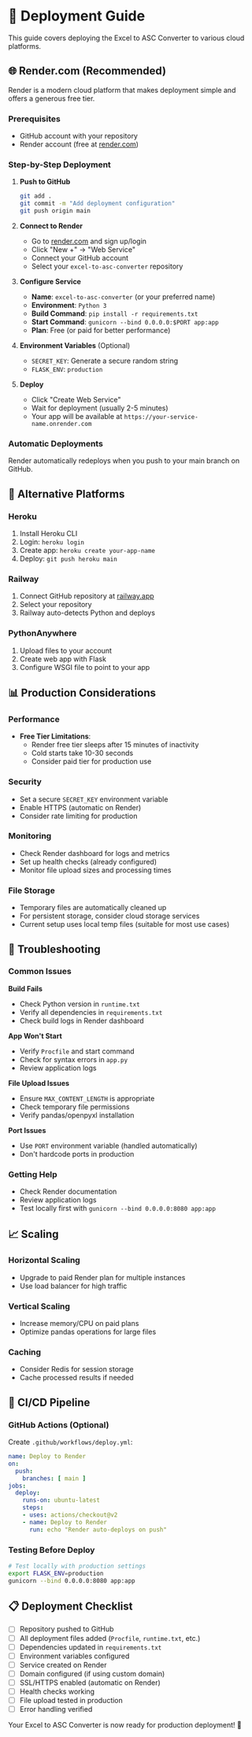 # 🚀 Deployment Guide

This guide covers deploying the Excel to ASC Converter to various cloud platforms.

## 🌐 Render.com (Recommended)

Render is a modern cloud platform that makes deployment simple and offers a generous free tier.

### Prerequisites
- GitHub account with your repository
- Render account (free at [render.com](https://render.com))

### Step-by-Step Deployment

1. **Push to GitHub**
   ```bash
   git add .
   git commit -m "Add deployment configuration"
   git push origin main
   ```

2. **Connect to Render**
   - Go to [render.com](https://render.com) and sign up/login
   - Click "New +" → "Web Service"
   - Connect your GitHub account
   - Select your `excel-to-asc-converter` repository

3. **Configure Service**
   - **Name**: `excel-to-asc-converter` (or your preferred name)
   - **Environment**: `Python 3`
   - **Build Command**: `pip install -r requirements.txt`
   - **Start Command**: `gunicorn --bind 0.0.0.0:$PORT app:app`
   - **Plan**: Free (or paid for better performance)

4. **Environment Variables** (Optional)
   - `SECRET_KEY`: Generate a secure random string
   - `FLASK_ENV`: `production`

5. **Deploy**
   - Click "Create Web Service"
   - Wait for deployment (usually 2-5 minutes)
   - Your app will be available at `https://your-service-name.onrender.com`

### Automatic Deployments
Render automatically redeploys when you push to your main branch on GitHub.

## 🔧 Alternative Platforms

### Heroku
1. Install Heroku CLI
2. Login: `heroku login`
3. Create app: `heroku create your-app-name`
4. Deploy: `git push heroku main`

### Railway
1. Connect GitHub repository at [railway.app](https://railway.app)
2. Select your repository
3. Railway auto-detects Python and deploys

### PythonAnywhere
1. Upload files to your account
2. Create web app with Flask
3. Configure WSGI file to point to your app

## 📊 Production Considerations

### Performance
- **Free Tier Limitations**: 
  - Render free tier sleeps after 15 minutes of inactivity
  - Cold starts take 10-30 seconds
  - Consider paid tier for production use

### Security
- Set a secure `SECRET_KEY` environment variable
- Enable HTTPS (automatic on Render)
- Consider rate limiting for production

### Monitoring
- Check Render dashboard for logs and metrics
- Set up health checks (already configured)
- Monitor file upload sizes and processing times

### File Storage
- Temporary files are automatically cleaned up
- For persistent storage, consider cloud storage services
- Current setup uses local temp files (suitable for most use cases)

## 🐛 Troubleshooting

### Common Issues

**Build Fails**
- Check Python version in `runtime.txt`
- Verify all dependencies in `requirements.txt`
- Check build logs in Render dashboard

**App Won't Start**
- Verify `Procfile` and start command
- Check for syntax errors in `app.py`
- Review application logs

**File Upload Issues**
- Ensure `MAX_CONTENT_LENGTH` is appropriate
- Check temporary file permissions
- Verify pandas/openpyxl installation

**Port Issues**
- Use `PORT` environment variable (handled automatically)
- Don't hardcode ports in production

### Getting Help
- Check Render documentation
- Review application logs
- Test locally first with `gunicorn --bind 0.0.0.0:8080 app:app`

## 📈 Scaling

### Horizontal Scaling
- Upgrade to paid Render plan for multiple instances
- Use load balancer for high traffic

### Vertical Scaling
- Increase memory/CPU on paid plans
- Optimize pandas operations for large files

### Caching
- Consider Redis for session storage
- Cache processed results if needed

## 🔄 CI/CD Pipeline

### GitHub Actions (Optional)
Create `.github/workflows/deploy.yml`:

```yaml
name: Deploy to Render
on:
  push:
    branches: [ main ]
jobs:
  deploy:
    runs-on: ubuntu-latest
    steps:
    - uses: actions/checkout@v2
    - name: Deploy to Render
      run: echo "Render auto-deploys on push"
```

### Testing Before Deploy
```bash
# Test locally with production settings
export FLASK_ENV=production
gunicorn --bind 0.0.0.0:8080 app:app
```

## 📋 Deployment Checklist

- [ ] Repository pushed to GitHub
- [ ] All deployment files added (`Procfile`, `runtime.txt`, etc.)
- [ ] Dependencies updated in `requirements.txt`
- [ ] Environment variables configured
- [ ] Service created on Render
- [ ] Domain configured (if using custom domain)
- [ ] SSL/HTTPS enabled (automatic on Render)
- [ ] Health checks working
- [ ] File upload tested in production
- [ ] Error handling verified

Your Excel to ASC Converter is now ready for production deployment! 🎉 